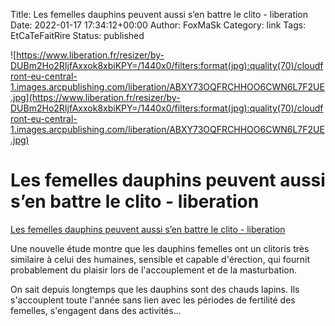 Title: Les femelles dauphins peuvent aussi s’en battre le clito - liberation
Date: 2022-01-17 17:34:12+00:00
Author: FoxMaSk 
Category: link
Tags: EtCaTeFaitRire
Status: published


![https://www.liberation.fr/resizer/by-DUBm2Ho2RIjfAxxok8xbiKPY=/1440x0/filters:format(jpg):quality(70)/cloudfront-eu-central-1.images.arcpublishing.com/liberation/ABXY73OQFRCHHOO6CWN6L7F2UE.jpg](https://www.liberation.fr/resizer/by-DUBm2Ho2RIjfAxxok8xbiKPY=/1440x0/filters:format(jpg):quality(70)/cloudfront-eu-central-1.images.arcpublishing.com/liberation/ABXY73OQFRCHHOO6CWN6L7F2UE.jpg)


# Les femelles dauphins peuvent aussi s’en battre le clito - liberation

[Les femelles dauphins peuvent aussi s’en battre le clito - liberation](https://www.liberation.fr/sciences/biologie/les-femelles-dauphins-peuvent-aussi-sen-battre-le-clito-20220113_ZIE4P4YIHRGTBAICUIMBCGAPXY/)



Une nouvelle étude montre que les dauphins femelles ont un clitoris très
similaire à celui des humaines, sensible et capable d&#39;érection, qui
fournit probablement du plaisir lors de l&#39;accouplement et de la
masturbation.

On sait depuis longtemps que les dauphins sont des chauds lapins. Ils
s&#39;accouplent toute l&#39;année sans lien avec les périodes de fertilité des
femelles, s&#39;engagent dans des activités...

